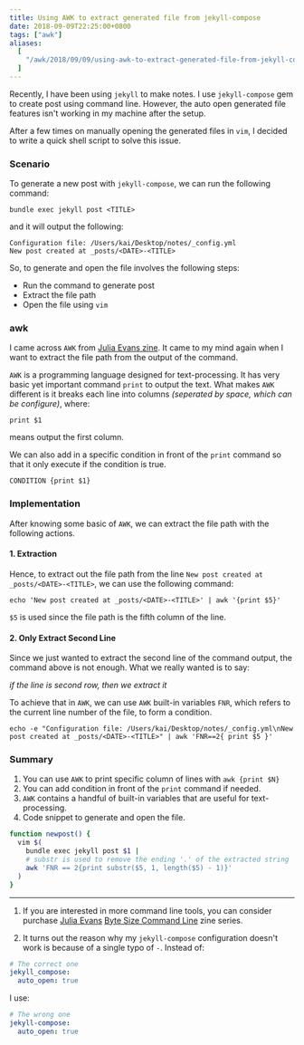 ```yaml
---
title: Using AWK to extract generated file from jekyll-compose
date: 2018-09-09T22:25:00+0800
tags: ["awk"]
aliases:
  [
    "/awk/2018/09/09/using-awk-to-extract-generated-file-from-jekyll-compose.html",
  ]
---
```


Recently, I have been using `jekyll` to make notes. I use `jekyll-compose`
gem to create post using command line. However, the auto open generated file
features isn't working in my machine after the setup.

After a few times on manually opening the generated files in `vim`, I decided
to write a quick shell script to solve this issue.

### Scenario

To generate a new post with `jekyll-compose`, we can run the following command:

```
bundle exec jekyll post <TITLE>
```

and it will output the following:

```
Configuration file: /Users/kai/Desktop/notes/_config.yml
New post created at _posts/<DATE>-<TITLE>
```

So, to generate and open the file involves the following steps:

- Run the command to generate post
- Extract the file path
- Open the file using `vim`

### awk

I came across `AWK` from [Julia Evans zine][1]. It came to my mind again when I want
to extract the file path from the output of the command.

`AWK` is a programming language designed for text-processing. It has very basic
yet important command `print` to output the text. What makes `AWK` different is
it breaks each line into columns _(seperated by space, which can be configure)_, where:

```
print $1
```

means output the first column.

We can also add in a specific condition in front of the `print` command so that
it only execute if the condition is true.

```
CONDITION {print $1}
```

### Implementation

After knowing some basic of `AWK`, we can extract the file path with the
following actions.

#### 1. Extraction

Hence, to extract out the file path from the line `New post created at _posts/<DATE>-<TITLE>`,
we can use the following command:

```
echo 'New post created at _posts/<DATE>-<TITLE>' | awk '{print $5}'
```

`$5` is used since the file path is the fifth column of the line.

#### 2. Only Extract Second Line

Since we just wanted to extract the second line of the command output, the
command above is not enough. What we really wanted is to say:

_if the line is second row, then we extract it_

To achieve that in `AWK`, we can use `AWK` built-in variables `FNR`, which
refers to the current line number of the file, to form a condition.

```
echo -e "Configuration file: /Users/kai/Desktop/notes/_config.yml\nNew post created at _posts/<DATE>-<TITLE>" | awk 'FNR==2{ print $5 }'
```

### Summary

1. You can use `AWK` to print specific column of lines with `awk {print $N}`
2. You can add condition in front of the `print` command if needed.
3. `AWK` contains a handful of built-in variables that are useful for
   text-processing.
4. Code snippet to generate and open the file.

```bash
function newpost() {
  vim $(
    bundle exec jekyll post $1 |
    # substr is used to remove the ending '.' of the extracted string
    awk 'FNR == 2{print substr($5, 1, length($5) - 1)}'
  )
}
```

---

1. If you are interested in more command line tools, you can consider purchase
   [Julia Evans][2] [Byte Size Command Line][3] zine series.

2. It turns out the reason why my `jekyll-compose` configuration doesn't work is
   because of a single typo of `-`. Instead of:

```yml
# The correct one
jekyll_compose:
  auto_open: true
```

I use:

```yml
# The wrong one
jekyll-compose:
  auto_open: true
```

[1]: https://twitter.com/b0rk/status/1000604334026055681
[2]: https://twitter.com/b0rk
[3]: https://gumroad.com/l/bite-size-command-line
